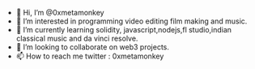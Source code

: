- 👋 Hi, I’m @0xmetamonkey
- 👀 I’m interested in programming video editing film making and music.
- 🌱 I’m currently learning solidity, javascript,nodejs,fl studio,indian classical music and da vinci resolve.
- 💞️ I’m looking to collaborate on web3 projects.
- 📫 How to reach me twitter : 0xmetamonkey

<!---
0xmetamonkey/0xmetamonkey is a ✨ special ✨ repository because its `README.md` (this file) appears on your GitHub profile.
You can click the Preview link to take a look at your changes.
--->
